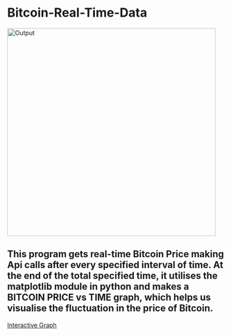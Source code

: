 # Bitcoin-Real-Time-Data

<img width="480" alt="Output" src="https://user-images.githubusercontent.com/69317200/134138080-cfdbc856-9d06-4420-b688-1765a5da5cc1.PNG">

## This program gets real-time Bitcoin Price making Api calls after every specified interval of time. At the end of the total specified time, it utilises the matplotlib module in python and makes a BITCOIN PRICE vs TIME graph, which helps us visualise the fluctuation in the price of Bitcoin.

<a href="https://aaronphilip2003.github.io/Bitcoin-Real-Time-Data/">Interactive Graph</a>
